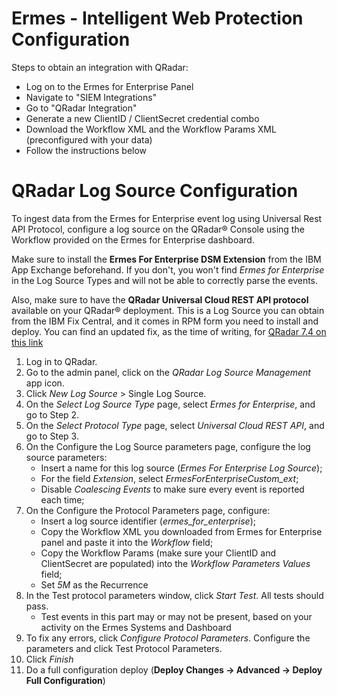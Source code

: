 # Ermes - Intelligent Web Protection Configuration

Steps to obtain an integration with QRadar:

- Log on to the Ermes for Enterprise Panel
- Navigate to "SIEM Integrations"
- Go to "QRadar Integration"
- Generate a new ClientID / ClientSecret credential combo
- Download the Workflow XML and the Workflow Params XML (preconfigured with your data)
- Follow the instructions below

# QRadar Log Source Configuration
To ingest data from the Ermes for Enterprise event log using Universal Rest API Protocol, configure a log source on the QRadar® Console using the Workflow provided on the Ermes for Enterprise dashboard.

Make sure to install the **Ermes For Enterprise DSM Extension** from the IBM App Exchange beforehand.
If you don't, you won't find _Ermes for Enterprise_ in the Log Source Types and will not be able to correctly parse the events.

Also, make sure to have the **QRadar Universal Cloud REST API protocol** available on your QRadar® deployment.
This is a Log Source you can obtain from the IBM Fix Central, and it comes in RPM form you need to install and deploy.
You can find an updated fix, as the time of writing, for [QRadar 7.4 on this link](https://www.ibm.com/support/fixcentral/swg/selectFixes?fixids=7.4.0-QRADAR-PROTOCOL-UniversalCloudRESTAPI-7.4-20200921132611.noarch.rpm)

1. Log in to QRadar.
6. Go to the admin panel, click on the _QRadar Log Source Management_ app icon.
7. Click _New Log Source_ > Single Log Source.
8. On the _Select Log Source Type_ page, select _Ermes for Enterprise_, and go to Step 2.
9. On the _Select Protocol Type_ page, select _Universal Cloud REST API_, and go to Step 3.
11. On the Configure the Log Source parameters page, configure the log source parameters:
    - Insert a name for this log source (_Ermes For Enterprise Log Source_);
    - For the field _Extension_, select *ErmesForEnterpriseCustom_ext*;
    - Disable _Coalescing Events_ to make sure every event is reported each time;
12. On the Configure the Protocol Parameters page, configure:
    - Insert a log source identifier (*ermes_for_enterprise*);
    - Copy the Workflow XML you downloaded from Ermes for Enterprise panel and paste it into the *Workflow* field;
    - Copy the Workflow Params (make sure your ClientID and ClientSecret are populated) into the *Workflow Parameters Values* field;
    - Set *5M* as the Recurrence
13. In the Test protocol parameters window, click _Start Test_. All tests should pass. 
    - Test events in this part may or may not be present, based on your activity on the Ermes Systems and Dashboard
14. To fix any errors, click _Configure Protocol Parameters_. Configure the parameters and click Test Protocol Parameters.
15. Click _Finish_
16. Do a full configuration deploy (__Deploy Changes -> Advanced -> Deploy Full Configuration__)

